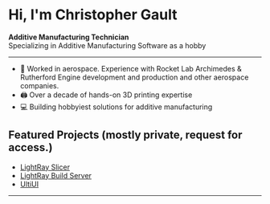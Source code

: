 # Hi, I'm Christopher Gault

**Additive Manufacturing Technician**  
Specializing in Additive Manufacturing Software as a hobby

---

- 🚀 Worked in aerospace. Experience with Rocket Lab Archimedes & Rutherford Engine development and production and other aerospace companies.
- 🖨️ Over a decade of hands-on 3D printing expertise
- 💻 Building hobbyiest solutions for additive manufacturing

## Featured Projects (mostly private, request for access.)
- [LightRay Slicer](https://github.com/christophergault198/LightRaySlicer)
- [LightRay Build Server](https://github.com/christophergault198/LightRayBuildServer)
- [UltiUI](https://github.com/christophergault198/UltiUI)

---


